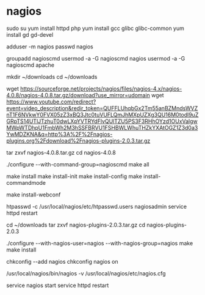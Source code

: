 # nagios


sudo su
yum install httpd php
yum install gcc glibc glibc-common
yum install gd gd-devel

adduser -m nagios
passwd nagios

groupadd nagioscmd
usermod -a -G nagioscmd nagios
usermod -a -G nagioscmd apache

mkdir ~/downloads
cd ~/downloads

wget https://sourceforge.net/projects/nagios/files/nagios-4.x/nagios-4.0.8/nagios-4.0.8.tar.gz/download?use_mirror=udomain
wget https://www.youtube.com/redirect?event=video_description&redir_token=QUFFLUhqbGx2Tm55anBZMndsWVZnT1F6NVkwY0FVX05zZ3xBQ3Jtc0tuVUFLQmJhMXpUZXg3QU16M0todl9uZGRpTS14UTlJTzhuT0dwLXpYVTRYdFlvQUlTZU5PS3F3RHhOYzd1OUxValgwMWpWTDhpU1FmbWh2M3hSSFBRVU1FSHBWLWhuTHZkYXAtOGZ1Z3d0a3YwMDZKNA&q=http%3A%2F%2Fnagios-plugins.org%2Fdownload%2Fnagios-plugins-2.0.3.tar.gz

tar zxvf nagios-4.0.8.tar.gz
cd nagios-4.0.8

./configure --with-command-group=nagioscmd
make all


make install
make install-init
make install-config
make install-commandmode


make install-webconf

htpasswd -c /usr/local/nagios/etc/htpasswd.users nagiosadmin
service httpd restart


cd ~/downloads
tar zxvf nagios-plugins-2.0.3.tar.gz
cd nagios-plugins-2.0.3

./configure --with-nagios-user=nagios --with-nagios-group=nagios
make
make install


chkconfig --add nagios
chkconfig nagios on

/usr/local/nagios/bin/nagios -v /usr/local/nagios/etc/nagios.cfg

service nagios start
service httpd restart
